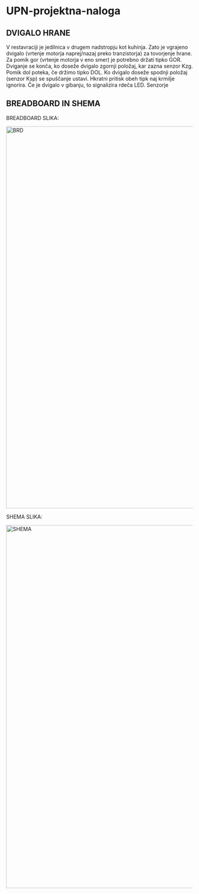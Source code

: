 # UPN-projektna-naloga
## DVIGALO HRANE

V restavraciji je jedilnica v drugem nadstropju kot kuhinja. Zato je vgrajeno dvigalo (vrtenje motorja naprej/nazaj preko tranzistorja) za tovorjenje hrane. Za pomik gor (vrtenje motorja v eno smer) je potrebno držati tipko GOR. Dviganje se konča, ko doseže dvigalo zgornji položaj, kar zazna senzor Kzg. Pomik dol poteka, če držimo tipko DOL. Ko dvigalo doseže spodnji položaj (senzor Ksp)  se spuščanje ustavi. Hkratni pritisk obeh tipk naj krmilje ignorira. Če je dvigalo v gibanju, to signalizira rdeča LED. Senzorje

## BREADBOARD IN SHEMA

BREADBOARD SLIKA:

<img width="1029" alt="BRD" src="https://user-images.githubusercontent.com/83816742/165065481-2d10d512-d01e-4735-96c7-7cc3759c0878.png">

SHEMA SLIKA:

<img width="978" alt="SHEMA" src="https://user-images.githubusercontent.com/83816742/165067349-a6158bcc-8bac-4dca-940c-920133c57714.png">
